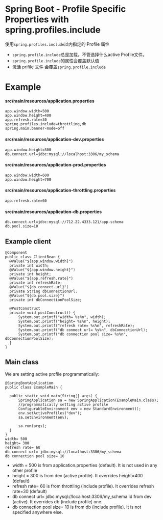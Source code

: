 # Spring Boot - Profile Specific Properties with spring.profiles.include

使用`spring.profiles.include`以内指定的 Profile 属性

- `spring.profile.include`总是加载，不管选择什么active Profile文件。
- `spring.profile.include`的属性会覆盖默认值
- 激活 prifile 文件 会覆盖`spring.profile.include`

# Example

#### src/main/resources/application.properties

```
app.window.width=500
app.window.height=400
app.refresh.rate=30
spring.profiles.include=throttling,db
spring.main.banner-mode=off
```

#### src/main/resources/application-dev.properties

```
app.window.height=300
db.connect.url=jdbc:mysql://localhost:3306/my_schema
```

#### src/main/resources/application-prod.properties

```
app.window.width=600
app.window.height=700
```

#### src/main/resources/application-throttling.properties

```
app.refresh.rate=60
```

#### src/main/resources/application-db.properties

```
db.connect.url=jdbc:mysql://712.22.4333.121/app-schema
db.pool.size=10
```

## Example client

```
@Component
public class ClientBean {
  @Value("${app.window.width}")
  private int width;
  @Value("${app.window.height}")
  private int height;
  @Value("${app.refresh.rate}")
  private int refreshRate;
  @Value("${db.connect.url}")
  private String dbConnectionUrl;
  @Value("${db.pool.size}")
  private int dbConnectionPoolSize;

  @PostConstruct
  private void postConstruct() {
      System.out.printf("width= %s%n", width);
      System.out.printf("height= %s%n", height);
      System.out.printf("refresh rate= %s%n", refreshRate);
      System.out.printf("db connect url= %s%n", dbConnectionUrl);
      System.out.printf("db connection pool size= %s%n", dbConnectionPoolSize);
  }
}
```

## Main class

We are setting active profile programmatically:

```
@SpringBootApplication
public class ExampleMain {

  public static void main(String[] args) {
      SpringApplication sa = new SpringApplication(ExampleMain.class);
      //programmatically setting active profile
      ConfigurableEnvironment env = new StandardEnvironment();
      env.setActiveProfiles("dev");
      sa.setEnvironment(env);

      sa.run(args);
  }
}
width= 500
height= 300
refresh rate= 60
db connect url= jdbc:mysql://localhost:3306/my_schema
db connection pool size= 10
```

- width = 500 is from application.properties (default). It is not used in any other profile
- height = 300 is from dev (active profile). It overrides height=400 (default)
- refresh rate= 60 is from throttling (include profile). It overrides refresh rate=30 (default)
- db connect url= jdbc:mysql://localhost:3306/my_schema id from dev (active). It overrides db (include profile) one.
- db connection pool size= 10 is from db (include profile). It is not specified anywhere else.